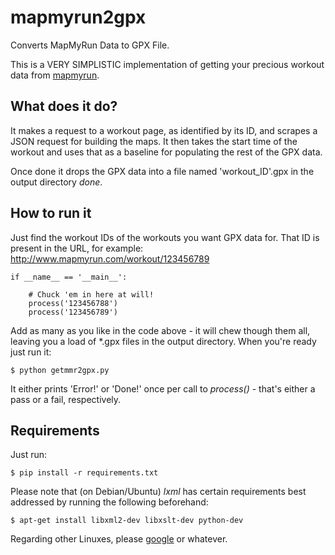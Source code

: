 mapmyrun2gpx
============

Converts MapMyRun Data to GPX File.

This is a VERY SIMPLISTIC implementation of getting your precious workout data
from [mapmyrun](http://www.mapmyrun.com).

What does it do?
----------------

It makes a request to a workout page, as identified by its ID, and scrapes a 
JSON request for building the maps. It then takes the start time of the 
workout and uses that as a baseline for populating the rest of the GPX data.

Once done it drops the GPX data into a file named 'workout_ID'.gpx in the 
output directory _done_.

How to run it
-------------

Just find the workout IDs of the workouts you want GPX data for. That ID is 
present in the URL, for example: http://www.mapmyrun.com/workout/123456789

    if __name__ == '__main__':

        # Chuck 'em in here at will!
        process('123456788')
        process('123456789')

Add as many as you like in the code above - it will chew though them all, 
leaving you a load of *.gpx files in the output directory. When you're ready
just run it:

    $ python getmmr2gpx.py

It either prints 'Error!' or 'Done!' once per call to _process()_ - that's
either a pass or a fail, respectively.

Requirements
------------

Just run:

    $ pip install -r requirements.txt

Please note that (on Debian/Ubuntu) _lxml_ has certain requirements best 
addressed by running the following beforehand:

    $ apt-get install libxml2-dev libxslt-dev python-dev

Regarding other Linuxes, please [google](http://www.google.com) or whatever.